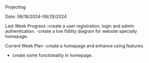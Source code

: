 Projectlog

Date: 08/18/2024-08/25/2024

Last Week Progress
-create a user registration, login and admin authentication.
-create a low fidility diagram for website specially homepage.
 

Current Week Plan
-create a homepage and enhance using features.
- create some functionality in homepage.




